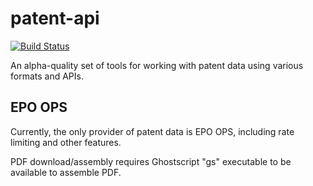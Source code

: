 # patent-api
[![Build Status](https://travis-ci.org/fros1y/patent-api.svg?branch=master)](https://travis-ci.org/fros1y/patent-api)

An alpha-quality set of tools for working with patent data using various formats and APIs.

## EPO OPS
Currently, the only provider of patent data is EPO OPS, including rate limiting and other features.

PDF download/assembly requires Ghostscript "gs" executable to be available to assemble PDF.
